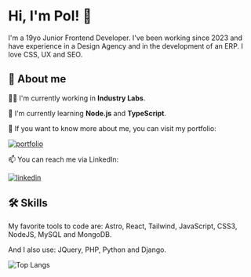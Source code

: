 # Hi, I'm Pol! 👋
I'm a 19yo Junior Frontend Developer. I've been working since 2023 and have experience in a Design Agency and in the development of an ERP. I love CSS, UX and SEO.
## 👨 About me
👩‍💻 I'm currently working in __Industry Labs__.

🧠 I'm currently learning __Node.js__ and __TypeScript__.

🤔 If you want to know more about me, you can visit my portfolio:

[![portfolio](https://img.shields.io/badge/my_portfolio-000?style=for-the-badge&logo=ko-fi&logoColor=white)](https://pol-cortes.netlify.app/)


📫 You can reach me via LinkedIn: 

[![linkedin](https://img.shields.io/badge/linkedin-0A66C2?style=for-the-badge&logo=linkedin&logoColor=white)](https://www.linkedin.com/in/pol-cort%C3%A9s-757b69285/)

## 🛠 Skills
My favorite tools to code are:
Astro, React, Tailwind, JavaScript, CSS3, NodeJS, MySQL and MongoDB.

And I also use:
JQuery, PHP, Python and Django.

![Top Langs](https://github-readme-stats.vercel.app/api/top-langs/?username=polcortes&layout=compact)
